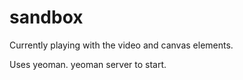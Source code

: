sandbox
=======

Currently playing with the video and canvas elements.

Uses yeoman. yeoman server to start.